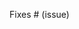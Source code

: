 <!--
Thank you for contributing to LangChainJS! Your PR will appear in our next release under the title you set above. Please make sure it highlights your valuable contribution.

To help streamline the review process, please make sure you read our contribution guidelines:
https://github.com/hwchase17/langchainjs/blob/main/CONTRIBUTING.md

If you are adding an integration (e.g. a new LLM, vector store, or memory), please also read our additional guidelines for integrations:
https://github.com/hwchase17/langchainjs/blob/main/.github/contributing/INTEGRATIONS.md

Replace this block with a description of the change, the issue it fixes (if applicable), and relevant context.

Finally, we'd love to show appreciation for your contribution - if you'd like us to shout you out on Twitter, please also include your handle below!
-->

<!-- Remove if not applicable -->

Fixes # (issue)